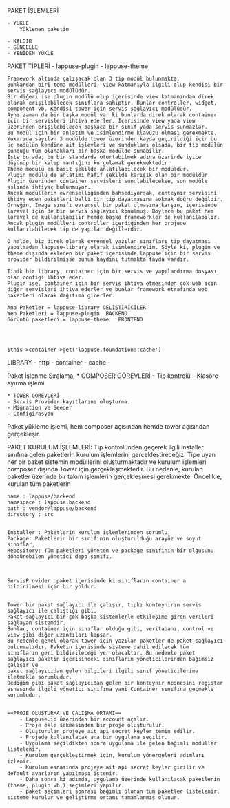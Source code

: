 PAKET İŞLEMLERİ

	- YÜKLE 
		Yüklenen paketin 

	- KALDIR
	- GÜNCELLE
	- YENİDEN YÜKLE


PAKET TİPLERİ
	- lappuse-plugin
	- lappuse-theme


	Framework altında çalışacak olan 3 tip modül bulunmakta. 
	Bunlardan biri tema modülleri. View katmanıyla ilgili olup kendisi bir servis sağlayıcı modülüdür. 
	Bir diğeri ise plugin modülü olup içerisinde view katmanından direk olarak erişilebilecek sınıflara sahiptir. Bunlar controller, widget, component vb. Kendisi tower için servis sağlayıcı modülüdür. 
	Aynı zaman da bir başka modül var ki bunlarda direk olarak container için bir servisleri ihtiva ederler. İçerisinde view yada view üzerinden erişilebilecek başkaca bir sınıf yada servis sunmazlar. 
	Bu modül için bir anlatım ve isimlendirme klavuzu olması gerekmekte.
	Yukarıda sayılan 3 modülde tower üzerinden kayda geçirildiği için bu üç modülün kendine ait işlevleri ve sundukları olsada, bir tip modülün sunduğu tüm olanakları bir başka modülde sunabilir. 
	İşte burada, bu bir standarda oturtabilmek adına üzerinde iyice düşünüp bir kalıp mantığını kurgulamak gerekmektedir. 
	Theme modülü en basit şekilde anlatılabilecek bir modüldür. 
	Plugin modülü de anlatımı hafif şekilde karışık olan bir modüldür. Plugin üzerinden container servisleri sunulabilecekse, son modüle aslında ihtiyaç bulunmuyor. 
	Ancak modüllerin evrenselliğinden bahsediyorsak, conteynır servisini ihtiva eden paketleri belli bir tip dayatmasına sokmak doğru değildir. 
	Örneğin, Image sınıfı evrensel bir paket olmasına karşın, içerisinde laravel için de bir servis sağlayıcı konulmuş. Böylece bu paket hem laravel de kullanılabilir hemde başka frameworkler de kullanılabilir. Ancak plugin modülleri controller içerdiğinden her projede kullanılabilecek tip de yapılar değillerdir. 

	O halde, biz direk olarak evrensel yazılan sınıfları tip dayatması yapılmadan lappuse-library olarak isimlendirelim. Şöyle ki, plugin ve theme dışında eklenen bir paket içerisinde lappuse için bir servis provider bildirilmişse bunun kaydını tutmakta fayda vardır.

	Tipik bir library, container için bir servis ve yapılandırma dosyası olan configi ihtiva eder.
	Plugin ise, container için bir servis ihtiva etmesinden çok web için diğer servisleri ihtiva ederler ve bunlar framework etrafında web paketleri olarak dağıtıma girerler.

	Ana Paketler = lappuse-library GELİŞTİRİCİLER
	Web Paketleri = lappuse-plugin	BACKEND
	Görüntü paketleri = lappuse-theme 	FRONTEND




	$this->container->get('lappuse.foundation::cache')

LIBRARY
 	- http
 	- container
 	- cache
 	- 

Paket İşlenme Sıralama,
	* COMPOSER GÖREVLERİ
	- Tip kontrolü
	- Klasöre ayırma işlemi

	* TOWER GÖREVLERİ
	- Servis Provider kayıtlarını oluşturma.
	- Migration ve Seeder
	- Configirasyon

Paket yükleme işlemi, hem composer açısından hemde tower açısından gerçekleşir. 


PAKET KURULUM İŞLEMLERİ:
	Tip kontrolünden geçerek ilgili installer sınıfına gelen paketlerin kurulum işlemlerini gerçekleştireceğiz.
	Tipe uyan her bir paket sistemin modüllerini oluşturmaktadır ve kurulum işlemleri composer dışında Tower için gerçekleşmektedir.
	Bu nedenle, kurulan paketler üzerinde bir takım işlemlerin gerçekleşmesi gerekmekte.
	Öncelikle,
	kurulan tüm paketlerin 


	name : lappuse/backend
	namespace : lappuse.backend
	path : vendor/lappuse/backend
	directory : src


	Installer : Paketlerin kurulum işlemlerinden sorumlu,
	Package: Paketlerin bir sınıfının oluşturulduğu arayüz ve soyut sınıflar,
	Repository: Tüm paketleri yöneten ve package sınıfının bir olgusunu döndürebilen yönetici depo sınıfı.



	ServisProvider: paket içerisinde ki sınıfların container a bildirilmesi için bir yoldur. 
	

	Tower bir paket sağlayıcı ile çalışır, tıpkı konteynırın servis sağlayıcı ile çalıştığı gibi. 
	Paket sağlayıcı bir çok başka sistemlerle etkileşime giren verileri sağlayan sistemdir.
	Bunlar, container için sınıflar olduğu gibi, veritabanı, control ve view gibi diğer uzantıları kapsar.
	Bu nedenle genel olarak tower için yazılan paketler de paket sağlayıcı bulunmalıdır. Paketin içerisinde sisteme dahil edilecek tüm 
	sınıfların geri bildirileceği yer olacaktır. Bu nedenle paket sağlayıcı paketin içerisindeki sınıfların yöneticilerinden bağımsız çalışır ve 
	paket sağlayıcıdan gelen bilgileri ilgili sınıf yöneticilerine iletmekle sorumludur. 
	Dediğim gibi paket sağlayıcıdan gelen bir konteynır nesnesini register esnasında ilgili yönetici sınıfına yani Container sınıfına geçmekle sorumludur.


	==PROJE OLUŞTURMA VE ÇALIŞMA ORTAMI==
		- Lappuse.io üzerinden bir account açılır. 
		- Proje ekle sekmesinden bir proje oluşturulur.
		- Oluşturulan projeye ait api secret keyler temin edilir.
		- Projede kullanılacak ana bir uygulama seçilir.
		- Uygulama seçildikten sonra uygulama ile gelen bağımlı modüller listelenir. 
		- Kurulum gerçekleştirmek için, kurulum yönergeleri adımları izlenir. 
		- Kurulum esnasında projeye ait api secret keyler girilir ve default ayarların yapılması istenir.
		- Daha sonra ki adımda, uygulama üzerinde kullanılacak paketlerin (theme, plugin vb.) seçimleri yapılır.
		- paket seçimleri sonrası bağımlı olunan tüm paketler listelenir, sisteme kurulur ve geliştirme ortamı tamamlanmış olunur. 
